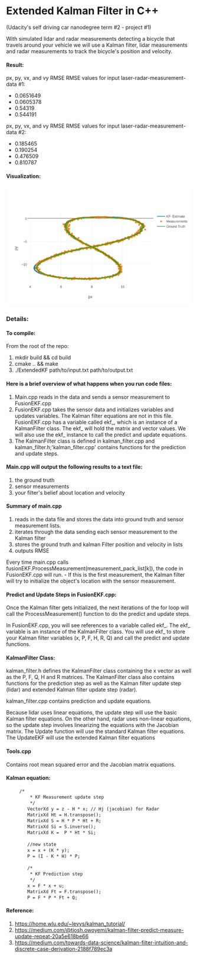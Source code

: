 # Extended Kalman Filter in C++
(Udacity's self driving car nanodegree term #2 - project #1)

With simulated lidar and radar measurements detecting a bicycle that travels around your vehicle we will use a Kalman filter, lidar measurements and radar measurements to track the bicycle's position and velocity.

#### Result:
px, py, vx, and vy RMSE RMSE values for input laser-radar-measurement-data #1:

- 0.0651649
- 0.0605378
- 0.54319
- 0.544191

px, py, vx, and vy RMSE RMSE values for input laser-radar-measurement-data #2:

- 0.185465
- 0.190254
- 0.476509
- 0.810787

#### Visualization:

![Alt text](/EKF_plot.png?)

### Details:

#### To compile:
From the root of the repo:
1. mkdir build && cd build
2. cmake .. && make
3. ./ExtendedKF path/to/input.txt path/to/output.txt

#### Here is a brief overview of what happens when you run code files:

1. Main.cpp reads in the data and sends a sensor measurement to FusionEKF.cpp
2. FusionEKF.cpp takes the sensor data and initializes variables and updates variables. The Kalman filter equations are not in this file. FusionEKF.cpp has a variable called ekf_, which is an instance of a KalmanFilter class. The ekf_ will hold the matrix and vector values. We will also use the ekf_ instance to call the predict and update equations.
3. The KalmanFilter class is defined in kalman_filter.cpp and kalman_filter.h;'kalman_filter.cpp' contains functions for the prediction and update steps.

#### Main.cpp will output the following results to a text file:

1. the ground truth
2. sensor measurements
3. your filter's belief about location and velocity

#### Summary of main.cpp
1. reads in the data file and stores the data into ground truth and sensor measurement lists.
2. iterates through the data sending each sensor measurement to the Kalman filter
3. stores the ground truth and kalman Filter position and velocity in lists
4. outputs RMSE

Every time main.cpp calls fusionEKF.ProcessMeasurement(measurement_pack_list[k]), the code in FusionEKF.cpp will run. - If this is the first measurement, the Kalman filter will try to initialize the object's location with the sensor measurement.

#### Predict and Update Steps in FusionEKF.cpp:
Once the Kalman filter gets initialized, the next iterations of the for loop will call the ProcessMeasurement() function to do the predict and update steps.

In FusionEKF.cpp, you will see references to a variable called ekf_. The ekf_ variable is an instance of the KalmanFilter class. You will use ekf_ to store your Kalman filter variables (x, P, F, H, R, Q) and call the predict and update functions. 

#### KalmanFilter Class:
kalman_filter.h defines the KalmanFilter class containing the x vector as well as the P, F, Q, H and R matrices. The KalmanFilter class also contains functions for the prediction step as well as the Kalman filter update step (lidar) and extended Kalman filter update step (radar).

kalman_filter.cpp contains prediction and update equations. 

Because lidar uses linear equations, the update step will use the basic Kalman filter equations. On the other hand, radar uses non-linear equations, so the update step involves linearizing the equations with the Jacobian matrix. The Update function will use the standard Kalman filter equations. The UpdateEKF will use the extended Kalman filter equations

#### Tools.cpp
Contains root mean squared error and the Jacobian matrix equations.

#### Kalman equation:
		 /*
			 * KF Measurement update step
			 */
			VectorXd y = z - H * x; // Hj (jacobian) for Radar 
			MatrixXd Ht = H.transpose();
			MatrixXd S = H * P * Ht + R;
			MatrixXd Si = S.inverse();
			MatrixXd K =  P * Ht * Si;

			//new state
			x = x + (K * y);
			P = (I - K * H) * P;

			/*
			 * KF Prediction step
			 */
			x = F * x + u;
			MatrixXd Ft = F.transpose();
			P = F * P * Ft + Q;
    
#### Reference:
1. https://home.wlu.edu/~levys/kalman_tutorial/
2. https://medium.com/@tjosh.owoyemi/kalman-filter-predict-measure-update-repeat-20a5e618be66
3. https://medium.com/towards-data-science/kalman-filter-intuition-and-discrete-case-derivation-2188f789ec3a

